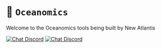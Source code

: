 # 🌊 `Oceanomics`

Welcome to the Oceanomics tools being built by New Atlantis

[![Chat Discord](https://badgen.net/discord/members/newatlantis)](https://discord.gg/newatlantis)
[![Chat Discord](https://img.shields.io/discord/newatlantis.svg?label=&logo=discord&logoColor=ffffff&color=7389D8&labelColor=6A7EC2)](https://discord.gg/newatlantis)

